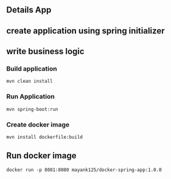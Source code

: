 ## Details App

## create application using spring initializer

## write business logic

### Build application

    mvn clean install

### Run Application
    mvn spring-boot:run

### Create docker image

    mvn install dockerfile:build

## Run docker image

    docker run -p 8081:8080 mayank125/docker-spring-app:1.0.0